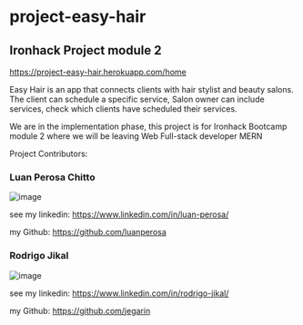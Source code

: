 # project-easy-hair
<h2>Ironhack Project module 2 </h2>

https://project-easy-hair.herokuapp.com/home 

Easy Hair is an app that connects clients with hair stylist and beauty salons.
The client can schedule a specific service, Salon owner can include services, check which clients have scheduled their services.

We are in the implementation phase, this project is for Ironhack Bootcamp module 2 where we will be leaving Web Full-stack developer MERN

Project Contributors: 

<h3>Luan Perosa Chitto</h3>

![image](https://user-images.githubusercontent.com/50602816/65395012-6fe49000-dd6b-11e9-9c81-1ab4554c61a6.png)
 
see my linkedin: https://www.linkedin.com/in/luan-perosa/

my Github: https://github.com/luanperosa


<h3>Rodrigo Jikal</h3>

![image](https://user-images.githubusercontent.com/50602816/65395077-5db72180-dd6c-11e9-8638-27116a20e910.png)

see my linkedin: https://www.linkedin.com/in/rodrigo-jikal/

my Github: https://github.com/jegarin
